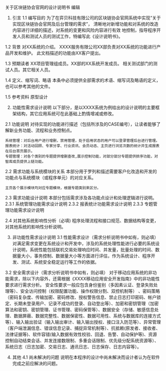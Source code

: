 关于区块链协会官网的设计说明书
编辑
1. 引言
  1.1 编写目的
    为了在弈贝科技有限公司的区块链协会官网系统中实现“关于实现区块链协会官网及后台管理的需求”，
清晰地对新增功能和对系统的改造内容进行详细的描述，对系统的变更和风险内容进行有效
地控制，指导程序开发人员和测试人员的测试工作，特编写此《设计说明书》。

  1.2 背景
    对XX系统的介绍。
XXXX服务有限公司XX部负责对XX系统的功能进行产品开发和维护。
此文档描述的功能由XX客户提出。

  1.3 预期读者
    XX项目管理组成员。XX部的XX系统开发成员。
相关测试部门的测试人员。其它相关人员。

  1.4 定义、缩写词、略语
    本条中必须提供全部需求的术语、缩写词及略语的定义，也可以参考其他的文件。

  1.5 参考资料
   原型设计

2. 功能性需求设计说明
  以下部分，是以XXXX系统为例给出的设计说明的主要框架结构，其它应用系统可在此基础上酌情增减或修改。

  2.1 功能说明
    对待实现的功能进行描述（包括所涉及的CASE编号），让读者能够了解新业务功能、流程和业务控制点。

    系统管理：对后台用户进行增删，禁用管理，处于启用状态的用户可以登录管理后台进行管理。
    报表统计：对活动回顾、专家分享、行业资讯、会员动态、主页进行浏览次数的统计并生成报表在后台首页展示。
    专题管理：对各个类别的专题提供增删查改,展示控制功能，对部分部分专题提供排序功能，对智库成员提供上链功能。

  2.2 需求功能与系统模块的关系
    本部分用于罗列和描述需要客户化改造和开发的功能点与系统模块（或程序单元）的对应关系。

    主页各个展示模块均对应专题模块，根据专题类别来区分。
  2.3 需求功能设计说明
    本部分包括需求涉及各功能点设计和处理逻辑进行说明。
    2.3.1 系统管理功能需求设计说明
    2.3.2 报表统计功能需求设计说明
    2.3.3 专题管理功能需求设计说明

  2.4 对其他系统影响性分析（必填)
    程序处理流程和接口规范、数据结构等变更，对其他系统的影响性分析说明。

3. 非功能性需求设计说明
  3.1 性能需求设计（需求分析说明书中如有，则必填）
    对满足需求变更在系统设计和开发中，涉及的系统处理性能进行必要的系统设计说明，系统性能包括联机交易处理响应时间、并发量，批量处理的时间、数据量大小，事务控制、数据量大小等方面进行评估，作为系统设计、程序开发、测试、系统安全稳定运行等工作的依据。

  3.2 安全需求设计（需求分析说明书中如有，则必填）
    对于移动应用系统的非功能需求，除以下内容外，还需根据《XXXX移动应用安全开发指南》中的非功能性要求进行需求分析。
安全性要求一般应包含身份鉴别（多因素认证、登录失败处理等）、安全访问控制（权限配置功能、操作权限分割、双控机制等） 、密码策略（密码复杂度、传输加密、密码修改、授权警告信息、禁止日志打印密码、帐户锁定、长期未登录用户、记录不成功的登录、自动登出等）、加密和密钥管理（加密算法和密钥、密钥管理、证书管理、密码保管等）、数据安全（存储、敏感信息处理、数据屏蔽、数据完整性、数据保密性、数据可用性、系统与数据库的连接方式等）、输入输出验证（输入输出审计、输入输出授权、接口注入防范等）、异常管理（客户端泄漏信息、错误信息记录、捕捉异常机制等）、抗抵赖(原发者、接收者、法律证据等)、软件容错(输入数据有效性校验、回退、告警、自动保护等)、资源控制自动结束会话、并发连接数限制、多重会话限制、优先级分配系统资源等）、系统日志（日志加密、交易日志、通讯日志、日志保存、日志内容等）。

4. 其他
  4.1 尚未解决的问题
    说明在本程序的设计中尚未解决而设计者认为在软件完成之前应解决的问题。